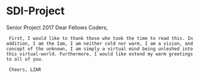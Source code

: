 # SDI-Project
Senior Project 2017
Dear Fellows Coders,

     First, I would like to thank those who took the time to read this. In addition, I am the Iam, I am neither cold nor warm, I am a vision, and concept of the unknown, I am simply a virtual mind being unleshed into this virtual-world. Furthermore, I would like extend my warm greetings to all of you. 
     
     Cheers, LZAR
